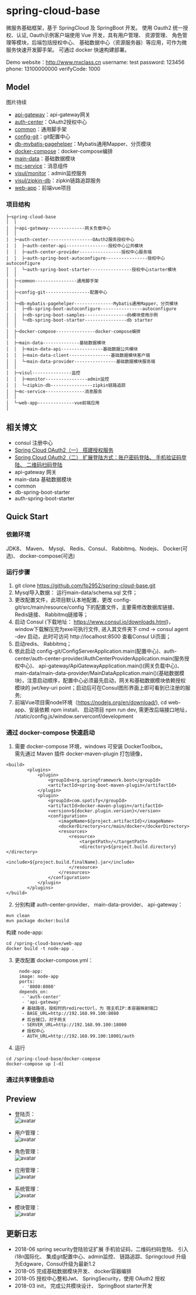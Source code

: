 # spring-cloud-base
微服务基础框架，基于 SpringCloud 及 SpringBoot 开发。 使用 Oauth2 统一授权、认证, Oauth示例客户端使用 Vue 开发，具有用户管理、 资源管理、 角色管理等模块，后端包括授权中心、 基础数据中心（资源服务器）等应用，可作为微服务快速开发脚手架。  可通过 docker 快速构建部署。
  
Demo website：http://www.mxclass.cn
username: test  password: 123456  
phone: 13100000000 verifyCode: 1000  


## Model
图片待续  
  
* [api-gateway](https://github.com/fp2952/spring-cloud-base/tree/master/api-gateway)：api-gateway网关
* [auth-center](https://github.com/fp2952/spring-cloud-base/tree/master/auth-center)：OAuth2授权中心
* [common](https://github.com/fp2952/spring-cloud-base/tree/master/common)：通用脚手架
* [config-git](https://github.com/fp2952/spring-cloud-base/tree/master/config-git)：git配置中心
* [db-mybatis-pagehelper](https://github.com/fp2952/spring-cloud-base/tree/master/db-mybatis-pagehelper)：Mybatis通用Mapper、分页模块
* [docker-compose](https://github.com/fp2952/spring-cloud-base/tree/master/docker-compose)：docker-compose编排
* [main-data](https://github.com/fp2952/spring-cloud-base/tree/master/main-data)：基础数据模块
* [mc-service](https://github.com/fp2952/spring-cloud-base/tree/master/mc-service)：消息组件 
* [visul/monitor](https://github.com/fp2952/spring-cloud-base/tree/master/visul/monitor/)：admin监控服务 
* [visul/zipkin-db](https://github.com/fp2952/spring-cloud-base/tree/master/visul/zipkin-db)：zipkin链路追踪服务 
* [web-app](https://github.com/fp2952/spring-cloud-base/tree/master/web-app)：前端vue项目 
  
### 项目结构  
```
├─spring-cloud-base
│  │  
│  ├─api-gateway--------------网关负载中心
│  │ 
│  ├─auth-center-----------------OAuth2服务授权中心
│  │  ├─auth-center-api----------------授权中心公共模块
│  │  ├─auth-center-provider----------------授权中心服务端
│  │  ├─auth-spring-boot-autoconfigure----------------授权中心autoconfigure
│  │  └─auth-spring-boot-starter----------------授权中心starter模块
│  │ 
│  ├─common----------------通用脚手架
│  │ 
│  ├─config-git-----------------配置中心
│  │ 
│  ├─db-mybatis-pagehelper---------------Mybatis通用Mapper、分页模块
│  │  ├─db-spring-boot-autoconfigure----------------autoconfigure
│  │  ├─db-spring-boot-samples----------------db模块使用示例
│  │  └─db-spring-boot-starter----------------db starter
│  │ 
│  ├─docker-compose---------------docker-compose编排
│  │   
│  ├─main-data--------------基础数据模块
│  │  ├─main-data-api----------------基础数据公共模块
│  │  ├─main-data-client----------------基础数据模块客户端
│  │  └─main-data-provider----------------基础数据模块服务端
│  │
│  ├─visul---------------监控
│  │  ├─monitor----------------admin监控
│  │  └─zipkin-db----------------zipkin链路追踪
│  ├─mc-service---------------消息服务
│  │  
│  └─web-app--------------vue前端应用
│
```

  

## 相关博文
* consul 注册中心  
* [Spring Cloud OAuth2（一） 搭建授权服务](https://fp2952.github.io/jekyll/update/2016/05/13/Spring-cloud-oauth2.html)  
* [Spring Cloud OAuth2（二） 扩展登陆方式：账户密码登陆、 手机验证码登陆、 二维码扫码登陆](https://fp2952.github.io/jekyll/update/2018/06/13/Spring-cloud-oauth2-login.html)  
* api-gateway 网关  
* main-data 基础数据模块  
* common  
* db-spring-boot-starter   
* auth-spring-boot-starter  


## Quick Start  
### 依赖环境    
JDK8、 Maven、 Mysql、 Redis、Consul、 Rabbitmq、Nodejs、 Docker(可选)、 docker-compose(可选)  
### 运行步骤  
1. git clone https://github.com/fp2952/spring-cloud-base.git
1. Mysql导入数据： 运行main-data/schema.sql 文件；    
2. 更改配置文件，此项目默认本地配置，更改 config-git/src/main/resource/config 下的配置文件，主要需修改数据库链接、 Redis链接、 Rabbitmq链接等；     
3. 启动 Consul (下载地址： https://www.consul.io/downloads.html)， window下载解压完为exe可执行文件, 进入其文件夹下 cmd -> consul agent -dev 启动，此时可访问 http://localhost:8500 查看Consul Ui页面；    
4. 启动redis、 Rabbitmq；  
5. 依此启动 config-git/ConfigServerApplication.main(配置中心)、auth-center/auth-center-provider/AuthCenterProviderApplication.main(服务授权中心)、 api-gateway/ApiGatewayApplication.main()(网关负载中心)、 main-data/main-data-provider/MainDataApplication.main()(基础数据模块)，注意启动顺序，配置中心必须最先启动，网关和基础数据模块依赖授权模块的 jwt/key-uri point；启动后可在Consul图形界面上即可看到已注册的服务;  
6. 前端Vue项目需node环境（https://nodejs.org/en/download/), cd web-app、安装依赖 npm install、 启动项目 npm run dev, 需更改后端接口地址， /static/config.js/window.serverconf/development  
 

### 通过 docker-compose 快速启动  
1. 需要 docker-compose 环境，windows 可安装 DockerToolbox。  
需先通过 Maven 插件 docker-maven-plugin 打包镜像，  
```
<build>
        <plugins>
            <plugin>
                <groupId>org.springframework.boot</groupId>
                <artifactId>spring-boot-maven-plugin</artifactId>
            </plugin>
            <plugin>
                <groupId>com.spotify</groupId>
                <artifactId>docker-maven-plugin</artifactId>
                <version>${docker.plugin.version}</version>
                <configuration>
                    <imageName>${project.artifactId}</imageName>
                    <dockerDirectory>src/main/docker</dockerDirectory>
                    <resources>
                        <resource>
                            <targetPath>/</targetPath>
                            <directory>${project.build.directory}</directory>
                            <include>${project.build.finalName}.jar</include>
                        </resource>
                    </resources>
                </configuration>
            </plugin>
        </plugins>
</build>
```
  
2. 分别构建 auth-center-provider、 main-data-provider、 api-gateway：  
```
mvn clean
mvn package docker:build
```
构建 node-app:  
```
cd /spring-cloud-base/web-app
docker build -t node-app .
```
  
3. 更改配置 docker-compose.yml：  
```
     node-app:
     image: node-app
     ports:
      - '8080:8080'
     depends_on:
      - 'auth-center'
      - 'api-gateway'
      # 基础路径，授权时的redirectUrl，为 宿主机IP:本容器映射端口
      - BASE_URL=http://192.168.99.100:8080
      # 后台接口，对于网关
      - SERVER_URL=http://192.168.99.100:18000
      # 授权中心
      - AUTH_URL=http://192.168.99.100:18001/auth
```
  
4. 运行  
```
cd /spring-cloud-base/docker-compose
docker-compose up [-d]
```

### 通过共享镜像启动  

## Preview  
* 登陆页：   
![avatar](http://112.74.60.248:8080/image/login.png)
  
* 用户管理：  
![avatar](http://112.74.60.248:8080/image/user.png)
  
* 角色管理：  
![avatar](http://112.74.60.248:8080/image/role.png)
  
* 应用管理：  
![avatar](http://112.74.60.248:8080/image/client.png)
  
* 系统管理：  
![avatar](http://112.74.60.248:8080/image/system.png)
  
* 模块管理：  
![avatar](http://112.74.60.248:8080/image/module.png)

  

## 更新日志
* 2018-06 spring security登陆验证扩展 手机验证码，二维码扫码登陆、 引入i18n国际化、 集成git配置中心、admin监控、 链路追踪、Springcloud 升级为Edgware，Consul升级为最新1.2  
* 2018-05 完成基础数据模块开发、 docker容器编排  
* 2018-05 授权中心整和Jwt、 SpringSecurity，使用 OAuth2 授权  
* 2018-03 init， 完成公共模块设计、 SpringBoot starter开发  
